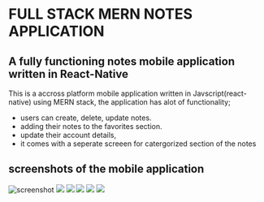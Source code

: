 # FULL STACK MERN NOTES APPLICATION


## A fully functioning notes mobile application written in React-Native

This is a accross platform mobile application written in Javscript(react-native) using MERN stack, the application has alot of functionality;
* users can create, delete, update notes.
* adding their notes to the favorites section.
* update their account details, 
* it comes with a seperate screeen for catergorized section of the notes


## screenshots of the mobile application

<img src='https://ik.imagekit.io/x761p7oyp/notes/photo_2022-09-11_15-08-59_GrEtkftyik.jpg?ik-sdk-version=javascript-1.4.3&updatedAt=1662898289963' alt='screenshot'  />
<img src='https://ik.imagekit.io/x761p7oyp/notes/photo_2022-09-11_15-08-52_SadgGaZrF4.jpg?ik-sdk-version=javascript-1.4.3&updatedAt=1662898290171' />
<img src='https://ik.imagekit.io/x761p7oyp/notes/photo_2022-09-11_15-08-35_pi7dtU4st5.jpg?ik-sdk-version=javascript-1.4.3&updatedAt=1662898289965' />
<img src='https://ik.imagekit.io/x761p7oyp/notes/photo_2022-09-11_15-08-39_aIrHH-H0j.jpg?ik-sdk-version=javascript-1.4.3&updatedAt=1662898289635' />
<img src='https://ik.imagekit.io/x761p7oyp/notes/photo_2022-09-11_15-08-44_jbXNB6pZEG.jpg?ik-sdk-version=javascript-1.4.3&updatedAt=1662898289916'  />
<img src='https://ik.imagekit.io/x761p7oyp/notes/photo_2022-09-11_15-18-03_9Vkz280yx.jpg?ik-sdk-version=javascript-1.4.3&updatedAt=1662898721388'  />




